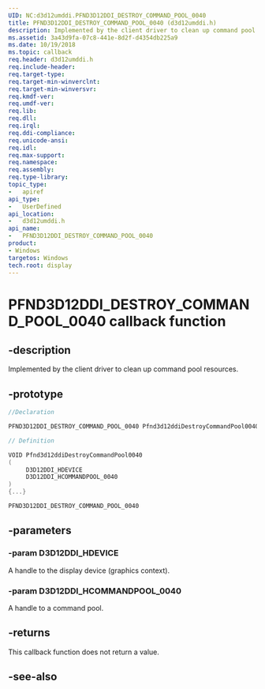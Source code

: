 ```yaml
---
UID: NC:d3d12umddi.PFND3D12DDI_DESTROY_COMMAND_POOL_0040
title: PFND3D12DDI_DESTROY_COMMAND_POOL_0040 (d3d12umddi.h)
description: Implemented by the client driver to clean up command pool resources.
ms.assetid: 3a43d9fa-07c8-441e-8d2f-d4354db225a9
ms.date: 10/19/2018
ms.topic: callback
req.header: d3d12umddi.h
req.include-header:
req.target-type:
req.target-min-winverclnt:
req.target-min-winversvr:
req.kmdf-ver:
req.umdf-ver:
req.lib:
req.dll:
req.irql:
req.ddi-compliance:
req.unicode-ansi:
req.idl:
req.max-support:
req.namespace:
req.assembly:
req.type-library:
topic_type:
-	apiref
api_type:
-	UserDefined
api_location:
-	d3d12umddi.h
api_name:
-	PFND3D12DDI_DESTROY_COMMAND_POOL_0040
product: 
- Windows
targetos: Windows
tech.root: display
---
```


# PFND3D12DDI_DESTROY_COMMAND_POOL_0040 callback function

## -description

Implemented by the client driver to clean up command pool resources.

## -prototype

```cpp
//Declaration

PFND3D12DDI_DESTROY_COMMAND_POOL_0040 Pfnd3d12ddiDestroyCommandPool0040;

// Definition

VOID Pfnd3d12ddiDestroyCommandPool0040
(
	 D3D12DDI_HDEVICE
	 D3D12DDI_HCOMMANDPOOL_0040
)
{...}

PFND3D12DDI_DESTROY_COMMAND_POOL_0040


```

## -parameters

### -param D3D12DDI_HDEVICE

A handle to the display device (graphics context).

### -param D3D12DDI_HCOMMANDPOOL_0040

A handle to a command pool.

## -returns

This callback function does not return a value.




## -see-also
